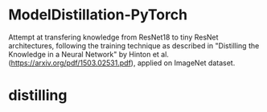 # ModelDistillation-PyTorch
Attempt at transfering knowledge from ResNet18 to tiny ResNet architectures, following the training technique as described in "Distilling the Knowledge in a Neural Network" by Hinton et al. (https://arxiv.org/pdf/1503.02531.pdf), applied on ImageNet dataset.
# distilling
